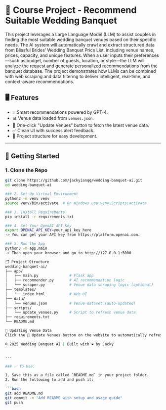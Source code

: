 # 💍 Course Project - Recommend Suitable Wedding Banquet

This project leverages a Large Language Model (LLM) to assist couples in finding the most suitable wedding banquet venues based on their specific needs. The AI system will automatically crawl and extract structured data from Blissful Brides’ Wedding Banquet Price List, including venue names, prices, capacity, and unique features. When a user inputs their preferences—such as budget, number of guests, location, or style—the LLM will analyze the request and generate personalized recommendations from the banquet database. The project demonstrates how LLMs can be combined with web scraping and data filtering to deliver intelligent, real-time, and context-aware recommendations.

## 🖥️ Features

- 💡 Smart recommendations powered by GPT-4.
- 📊 Venue data loaded from `venues.json`.
- 🔄 One-click "Update Venues" button to fetch the latest venue data.
- ✅ Clean UI with success alert feedback.
- 📁 Project structure for easy development.

---

## 🚀 Getting Started

### 1. Clone the Repo

```bash
git clone https://github.com/jackyianqq/wedding-banquet-ai.git
cd wedding-banquet-ai

### 2. Set Up Virtual Environment
python3 -m venv venv
source venv/bin/activate  # On Windows use venv\Scripts\activate

### 3. Install Requirements
pip install -r requirements.txt

### 4. Set Your OpenAI API Key
export OPENAI_API_KEY=your_api_key_here
-> You can get your API key from https://platform.openai.com.

### 5. Run the App
python3 -m app.main
-> Then open your browser and go to http://127.0.0.1:5000

🗂️ Project Structure
wedding-banquet-ai/
├── app/
│   ├── main.py              # Flask app
│   ├── recommender.py       # AI recommendation logic
│   └── scraper.py           # Venue data scraping logic (optional)
├── templates/
│   └── index.html           # Web UI
├── data/
│   └── venues.json          # Venue dataset (auto-updated)
├── scripts/
│   └── update_venues.py     # Script to refresh venue data
├── requirements.txt
└── README.md

🔁 Updating Venue Data
Click the 🔄 Update Venues button on the website to automatically refresh venue data. The backend will run scripts/update_venues.py and update data/venues.json.

© 2025 Wedding Banquet AI | Built with ❤️ by Jacky


---

### ✅ To Use:

1. Save this as a file called `README.md` in your project folder.
2. Run the following to add and push it:

```bash
git add README.md
git commit -m "Add README with setup and usage guide"
git push

